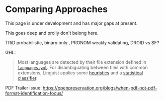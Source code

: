 # Comparing Approaches

<div class="warning">
This page is under development and has major gaps at present.
</div>


This goes deep and prolly don't belong here.

TRiD probabilistic, binary only , PRONOM weakly validating, DROID vs SF? 

GHL: 
> Most languages are detected by their file extension defined in [`languages.yml`](https://github.com/github-linguist/linguist/blob/39fd5e93de98de3434cb3e857c5b1972c418f8c5/lib/linguist/languages.yml). For disambiguating between files with common extensions, Linguist applies some [heuristics](https://github.com/github-linguist/linguist/blob/39fd5e93de98de3434cb3e857c5b1972c418f8c5/lib/linguist/heuristics.rb) and a [statistical classifier](https://github.com/github-linguist/linguist/blob/39fd5e93de98de3434cb3e857c5b1972c418f8c5/lib/linguist/classifier.rb).

PDF Trailer issue:
https://openpreservation.org/blogs/when-pdf-not-pdf-format-identification-focus/

